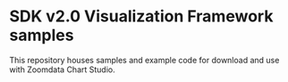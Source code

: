 # SDK v2.0 Visualization Framework samples
This repository houses samples and example code for download and use with Zoomdata Chart Studio.
